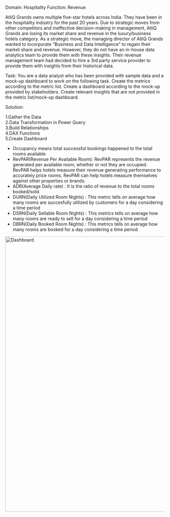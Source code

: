 Domain:  Hospitality       Function: Revenue

AtliQ Grands owns multiple five-star hotels across India. They have been in the hospitality industry for the past 20 years. Due to strategic moves from other competitors and ineffective decision-making in management, AtliQ Grands are losing its market share and revenue in the luxury/business hotels category. As a strategic move, the managing director of AtliQ Grands wanted to incorporate “Business and Data Intelligence” to regain their market share and revenue. However, they do not have an in-house data analytics team to provide them with these insights.
Their revenue management team had decided to hire a 3rd party service provider to provide them with insights from their historical data.

Task: You are a data analyst who has been provided with sample data and a mock-up dashboard to work on the following task. 
Create the metrics according to the metric list.
Create a dashboard according to the mock-up provided by stakeholders.
Create relevant insights that are not provided in the metric list/mock-up dashboard.

Solution: 


1.Gather the Data  <br />
2.Data Transformation in Power Query  <br />
3.Build Relationships  <br />
4.DAX Functions  <br />
5.Create Dashboard  <br />

- Occupancy means total successful bookings happened to the total rooms available
- RevPAR(Revenue Per Available Room): RevPAR represents the revenue generated per available room, whether or not they are occupied. RevPAR helps hotels measure their revenue generating performance to accurately price rooms. RevPAR can help hotels measure themselves against other properties or brands.
- ADR(Average Daily rate) : It is the ratio of revenue to the total rooms booked/sold. 
- DURN(Daily Utilized Room Nights) : This metric tells on average how many rooms are succesfully utilized by customers for a day considering a time period
- DSRN(Daily Sellable Room Nights) : This metrics tells on average how many rooms are ready to sell for a day considering a time period
- DBRN(Daily Booked Room Nights) : This metrics tells on average how many rooms are booked for a day considering a time period


<img width="866" alt="Dashboard" src="https://github.com/user-attachments/assets/14f48e8d-3440-40f2-a626-f30c71ae36e4">
